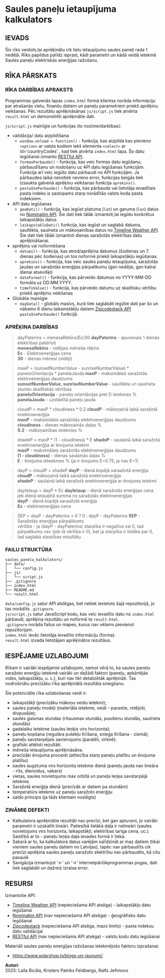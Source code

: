 # Saules paneļu ietaupījuma kalkulators

## IEVADS
Šis rīks veidots,lai aprēķinātu cik lielu ietaupījumu saules paneļi rada 1 nedēļā. Rīks papildus palīdz isprast, kādi parametri un kādā veidā ietekmē Saules paneļu elektriskās enerģijas ražošanu.

## RĪKA PĀRSKATS
### RĪKA DARBĪBAS APRAKSTS
Programmas galvenās lapas `index.html` formā klientss norāda informāciju par atrašanās vietu, finanšu datiem un paneļu parametriem priekš aprēķinu veikšanas. Pēc rezultātu aprēķināsānas `js/script.js` tiek atvērta `result.html` un demonstrēti aprēķinātie dati.

`js/script.js` mainīgie un funkcijas (to nozīme/darbības):
- validācija/ datu aizpildīšana
    - `window.onload = function()` - funkcija, kas aizpilda kas pievieno `<option>` ar valsts kodiem iekš elementa `<select>` ar id='countryCodes' , kad tiek atvērta `index.html` lapa. Šo datu iegūšanai izmanto [RESTful API](https://restcountries.com/#endpoints-code).
    - `formasParbaude()` - funkcija, kas veic formas datu iegūšanu, pārbaudīšanu un nodošanu uz API datu iegūšanas funkcijām. Funkcija arī veic iegūto datu pārbaudi no API funkcijām. Ja pārbaudes laikā nenotiek neviens error, funkcijas beigās tiek izsaukta galvenā aprēķinu veikšanas funkcija `aprekins()`.
    - `pastaInxParbaude()` - funkcija, kas pārbauda vai lietotāja ievadītais pasta indeks is sastopams starp norādītās valsts koda pasta indeksiem. 
- API datu iegūšanas
    - `geoDati()` - funkcija, kas iegūst platuma (`lat`) un garuma (`lon`) datus no [Nominatim API](https://nominatim.org/release-docs/develop/api/Overview/). Šie dati tiek tālāk izmantoti,lai iegūtu konkrētus laikapstākļu datus. 
    - `laikapstakluDati()` funkcija, kas iegūst un saglabā datuma, saullēkta, saulrieta un mākoņainības datus no [Timeline Weather API](https://www.visualcrossing.com/resources/documentation/weather-api/timeline-weather-api/#introduction-section). Šie dati tiek tālāk izmantoti dienas saražotās elektrības datu aprēķināšanai.
- aprēķins vai noformēšana
    - `datumi()` - funkcija, kas atrod/aprēķina datumus (šodienas un 7. dienas pēc šodienas) un tos noformē priekš laikapstākļu iegūšanas.
    - `aprekins()` -  funkcija, kas veic saules paneļu ietaupījuma, saražotās jaudas un saražotās enerģijas pārpalikumu (gan nedēļai, gan katrai dienai atsevišķi)
    - `dateFormat()` - funkcija, kas pārveido datumus no YYYY-MM-DD formāta uz DD.MM.YYYY. 
    - `timeToValue()` - funkcija, kas pārveido datumu uz skaitlisku vērtību priekš aprēķinu veikšanas
- Globālie mainīgie
    - `dayData[]` - globāls masīvs, kurā tiek saglabāti iegūtie dati par šo un nākamo 6 dienu laikamstākļu datiem [Zipcodestack API](https://zipcodestack.com/) `pastaInxParbaude()` funkcijā.  

### APRĒĶINA DARBĪBAS
> dayPaterins = menesaRekins/Ec/30
**dayPaterins** - apuvenais 1 dienas elektrības patērīņš    
**menesaRekins** - vidējais mēneša rēķins  
**Ec** - Elektroenerģijas cena  
**30** - dienas mēnesī (vidēji)  
  
> maxP = (sunsetNumberValue - sunriseNumberValue) * paneluOrientacija * panelaJauda
**maxP** - maksimālais saražotās elektroenerģijas daudzums  
**sunsetNumberValue, sunriseNumberValue** - saullēkta un saulrieta stundu skaitliskās vērtības   
**paneluOrientacija** - paneļu orientācijas pret D ietekmes %  
**panelaJauda** - uzstādītā paneļu jauda  

> cloudP = maxP * cloudiness * 0.2
**cloudP** - mākoņainā laikā saražotā enektroenerģija  
**maxP** - maksimālais saražotās elektroenerģijas daudzums  
**cloudiness** - dienas mākoņainās daļas %  
**0.2** - mākoņainības ietekmes %  

> shadeP = maxP * (1 - cloudiness) * E
**shadeP** - saulainā laikā saražotā enektroenerģija ar ēnojuma ietekmi    
**maxP** - maksimālais saražotās elektroenerģijas daudzums  
**(1 - cloudiness)** - dienas saulainās daļas %    
**E** - ēnojuma ieteekmes % (ja ir ēnojums E=0.75, ja nav E=1)  

> dayP = cloudP + shadeP
**dayP** - dienā kopējā saraažotā enerģija  
**cloudP** - mākoņainā laikā saražotā enektroenerģija  
**shadeP** - saulainā laikā saražotā enektroenerģija ar ēnojuma ietekmi  

> dayIetaup = dayP * Ec
**dayIetaup** - dienā saražotās enerģijas cena jeb dienā ietaupītā summa no saražotās elektroenerģijas  
**dayP** - dienā kopējā saraažotā enerģija  
**Ec** - elektroenerģijas cena  

> SEP = dayP - dayPaterins < 0 ? 0 : dayP - dayPaterins
**SEP** - Saražotās enerģijas pārpalikums  
_vērtība_ - ja (dayP - dayPaterins) starpība ir negatīva vai 0, tad pārpalikums nav (jeb tā vērtība ir 0), bet ja starpība ir lielāka par 0, tad saglabā starpības rezultātu.  

### FAILU STRUKTŪRA
```
saules_panelu_kalkulators/
├── data/
│   └── config.js
├── js/
│   └── script.js
├── .gitignore
├── index.html
├── README.md
└── result.html
```
`data/config.js` satur API atslēgas, bet netiek ievietots šajā repozitorijā, jo tas norādīts `.gitignore`.  
`js/script.js` satur JavaScript kodu, kas veic ievadīto datu no `index.html` pārbaudi, aprēķina rezultātu un noformē to `result.html`.  
`.gitignore` norāda failus un mapes, kurus nav vēlams pievienot repozitorijam.  
`index.html` ievāc lietotāja ievadīto informāciju (forma).  
`result.html` izvada lietotājam aprēķinātos rezultāus.  

## IESPĒJAMIE UZLABOJUMI
Rīkam ir vairāki iespējamie uzlabojumi, ņemot vērā to, ka saules paneļu saražoto enerģiju ietekmē vairāki un dažādi faktori (paneļu, apkārtējās vides, laikapstākļu, u. c.), kuri nav tikt detalizētāk aprēķināti. Tas nodrošinātu precīzāku rīka aprēķinātā rezultāta sniegšanu. 

Šie potenciālie rīka uzlabošanas veidi ir:
- laikapstākļi (precīzāku mākoņu veidu ietekmi);
- saules paneļu modeļi (materiāla ietekme, veidi - parastie, rotējoši, divpusējie);
- saules gaismas stundas (rītausmas stundās, pusdienu stundās, saulrieta stundās)
- gadalaiku ietekme (saules leņķis virs horizonta);
- paneļu kopšana (regulāra putekļu tīrīšana, sniega tīrīšana - ziemā);
- paneļu savstarpējais savienojums (paralēli, virknē);
- grafiski attēloti rezultāti.
- mēneša ietaupījuma aprēķināsāna.
- precīzāki ēnojuma procenti (attiecība starp paneļu platību un ēnojuma platību)
- saules augstuma virs horizonta ietekme dienā (paneļu jauda nav lineāra - rīts, dienvidus, vakars)
- vietas, saules novietojums max orbītā un paneļa leņķa savstarpējā ietekme.
- Saražotā enerģija dienā (precīzāk ar datiem pa stundām)
- temperatūrs ietekme uz paneļu saražoto enerģiju
- saldo princips (ja tāds klientam noslēgts)

### ZINĀMIE DEFEKTI
- Kalkulatora aprēķinātie rezultāti nav precīzi, bet gan aptuveni, jo vairāki parametri ir uzskatīti lineāri. Patiesībā lielākā daļa ir nelineāri (saules novietojums virs horizonta, laikapstākļi, elektrības tariga cena, uc.). Saistībā ar to - paneļu leņķa daļa ievades formā ir lieka.
- Sakarā ar to, ka kalkulatora datus varējām salīdzināt ar maz datiem (tikai vieniem saules paneļu datiem no Latvijas), tapēc nav pārbaudīts cik precīzi aprēķina saules paneļu saražoto elektrību nav pārbaudits, kā citu pasaulē
- Savigācija izmantojot '<-' un '->' internetpārlūkprogrammas pogas, dati tiek saglabāti un dažreiz izraisa error.


## RESURSI
Izmantotie API: 
- [Timeline Weather API](https://www.visualcrossing.com/resources/documentation/weather-api/timeline-weather-api/#introduction-section) (nepieciešama API atsēga) - laikapstākļu datu iegūšanai
- [Nominatim API](https://nominatim.org/release-docs/develop/api/Overview/) (nav nepieciešama API atsēga) - ģeogrāfisko datu iegūšanai
- [Zipcodestack](https://zipcodestack.com/) (nepieciešama API atsēga, mazs limits) - pasta indeksu datu validācijai
- [RESTful API](https://restcountries.com/#endpoints-code) (nav nepieciešama API atsēga) - valstu kodu datu iegūšanai

Materiāli saules paneļu energījas ražošanas ietekmējošo faktoru izprašanai:
- https://www.solarshop.lv/blogs-un-jaunumi/ 

**Autori**  
2025: Laila Bicāla, Kristers Patriks Feldbergs, Ralfs Jefimovs